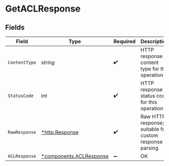# GetACLResponse


## Fields

| Field                                                             | Type                                                              | Required                                                          | Description                                                       |
| ----------------------------------------------------------------- | ----------------------------------------------------------------- | ----------------------------------------------------------------- | ----------------------------------------------------------------- |
| `ContentType`                                                     | *string*                                                          | :heavy_check_mark:                                                | HTTP response content type for this operation                     |
| `StatusCode`                                                      | *int*                                                             | :heavy_check_mark:                                                | HTTP response status code for this operation                      |
| `RawResponse`                                                     | [*http.Response](https://pkg.go.dev/net/http#Response)            | :heavy_check_mark:                                                | Raw HTTP response; suitable for custom response parsing           |
| `ACLResponse`                                                     | [*components.ACLResponse](../../models/components/aclresponse.md) | :heavy_minus_sign:                                                | OK                                                                |